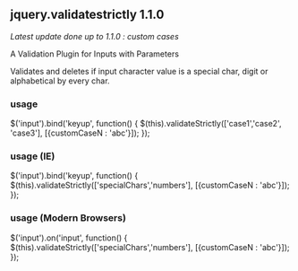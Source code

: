 ## jquery.validatestrictly 1.1.0
<i>Latest update done up to 1.1.0 : custom cases</i>

A Validation Plugin for Inputs with Parameters

Validates and deletes if input character value is a special char, digit or alphabetical by every char.

### usage
$('input').bind('keyup', function() {
  $(this).validateStrictly(['case1','case2', 'case3'], [{customCaseN : 'abc'}]);
});


### usage (IE)
$('input').bind('keyup', function() {
  $(this).validateStrictly(['specialChars','numbers'], [{customCaseN : 'abc'}]);
});


### usage (Modern Browsers)
$('input').on('input', function() {
  $(this).validateStrictly(['specialChars','numbers'], [{customCaseN : 'abc'}]);
});
